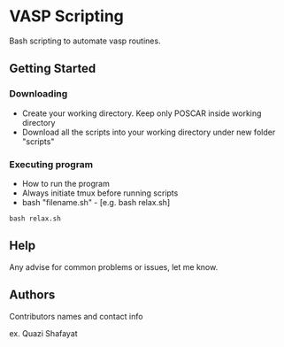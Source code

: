 # VASP Scripting

Bash scripting to automate vasp routines.

## Getting Started

### Downloading

* Create your working directory. Keep only POSCAR inside working directory 
* Download all the scripts into your working directory under new folder "scripts"

### Executing program

* How to run the program
* Always initiate tmux before running scripts
* bash "filename.sh" - [e.g. bash relax.sh]
```
bash relax.sh
```

## Help

Any advise for common problems or issues, let me know.
<!--
command to run if program contains helper info
-->

## Authors

Contributors names and contact info

ex. Quazi Shafayat 
<!--
ex. [@DomPizzie](https://twitter.com/dompizzie)
-->


<!--
## Acknowledgments and References

Inspiration, code snippets, etc.
* [awesome-readme](https://github.com/matiassingers/awesome-readme)
* [PurpleBooth](https://gist.github.com/PurpleBooth/109311bb0361f32d87a2)
* [dbader](https://github.com/dbader/readme-template)
* [zenorocha](https://gist.github.com/zenorocha/4526327)
* [fvcproductions](https://gist.github.com/fvcproductions/1bfc2d4aecb01a834b46)
-->
